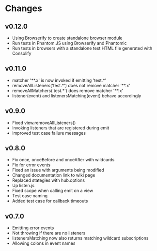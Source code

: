 # Changes

## v0.12.0

- Using Browserify to create standalone browser module
- Run tests in Phantom.JS using Browserify and Phantomic
- Run tests in browsers with a standalone test HTML file generated with Consolify

## v0.11.0

- matcher '\*\*.x' is now invoked if emitting 'test.\*'
- removeAllListeners('test.\*') does not remove matcher '\*\*.x'
- removeAllMatchers('test.\*') does remove matcher '\*\*.x'
- listener(event) and listenersMatching(event) behave accordingly

## v0.9.0

- Fixed view.removeAllListeners()
- Invoking listeners that are registered during emit
- Improved test case failure messages

## v0.8.0

- Fix once, onceBefore and onceAfter with wildcards
- Fix for error events
- Fixed an issue with arguments being modified
- Changed documentation link to wiki page
- Replaced stategies with hub.options
- Up listen.js
- Fixed scope when calling emit on a view
- Test case naming
- Added test case for callback timeouts

## v0.7.0

- Emitting error events
- Not throwing if there are no listeners
- listenersMatching now also returns matching wildcard subscriptions
- Allowing colons in event names
